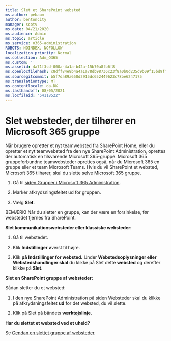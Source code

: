 ```yaml
---
title: Slet et SharePoint websted
ms.author: pebaum
author: bentoncity
manager: scotv
ms.date: 04/21/2020
ms.audience: Admin
ms.topic: article
ms.service: o365-administration
ROBOTS: NOINDEX, NOFOLLOW
localization_priority: Normal
ms.collection: Adm_O365
ms.custom: ''
ms.assetid: 4a71f3cd-000a-4a1a-b42a-15b70a8fb6f8
ms.openlocfilehash: c8dff84e8b4a4a1a78db98736c23f8a0b0d235d9b09f15bd9ff770785badb4f2
ms.sourcegitcommit: b5f7da89a650d2915dc652449623c78be6247175
ms.translationtype: MT
ms.contentlocale: da-DK
ms.lasthandoff: 08/05/2021
ms.locfileid: "54118522"
---
```

# <a name="delete-sites-that-belong-to-a-microsoft-365-group"></a>Slet websteder, der tilhører en Microsoft 365 gruppe

Når brugere opretter et nyt teamwebsted fra SharePoint Home, eller du opretter et nyt teamwebsted fra den nye SharePoint Administration, oprettes der automatisk en tilsvarende Microsoft 365-gruppe. Microsoft 365 gruppeforbundne teamwebsteder oprettes også, når du Microsoft 365 en gruppe eller et team Microsoft Teams. Hvis du vil SharePoint et websted, Microsoft 365 tilhører, skal du slette selve Microsoft 365 gruppe. 
  
1. Gå til [siden Grupper i Microsoft 365 Administration](https://portal.office.com/adminportal/home#/groups).
    
2. Markér afkrydsningsfeltet ud for gruppen.
    
3. Vælg **Slet**.
    
BEMÆRK! Når du sletter en gruppe, kan der være en forsinkelse, før webstedet fjernes fra SharePoint.
  
**Slet kommunikationswebsteder eller klassiske websteder:**

1. Gå til webstedet.
  
2. Klik **Indstillinger** øverst til højre. 
  
3. Klik **på Indstillinger for websted.** Under **Webstedsoplysninger eller** **Webstedshandlinger skal** du klikke på Slet dette **websted** og derefter klikke på **Slet**.
  
**Slet en SharePoint gruppe af websteder:**

Sådan sletter du et websted:
  
1. I den nye SharePoint Administration på siden Websteder skal du klikke på afkrydsningsfeltet **ud** for det websted, du vil slette. 
    
2. Klik på Slet på båndets **værktøjslinje.**
    
**Har du slettet et websted ved et uheld?**

Se [Gendan en slettet gruppe af websteder](https://go.microsoft.com/fwlink/?linkid=867660).
  

